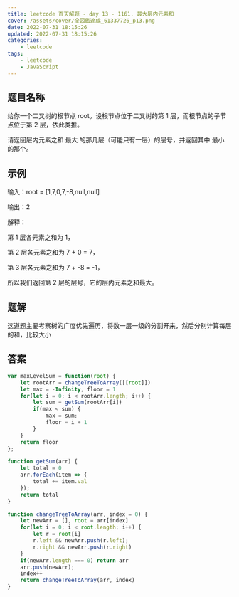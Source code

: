 ```yaml
---
title: leetcode 百天解题 - day 13 - 1161. 最大层内元素和
cover: /assets/cover/全図鑑達成_61337726_p13.png
date: 2022-07-31 18:15:26
updated: 2022-07-31 18:15:26
categories:
    - leetcode
tags:
    - leetcode
    - JavaScript
---
```

## 题目名称

给你一个二叉树的根节点 root。设根节点位于二叉树的第 1 层，而根节点的子节点位于第 2 层，依此类推。

请返回层内元素之和 最大 的那几层（可能只有一层）的层号，并返回其中 最小 的那个。

## 示例

输入：root = [1,7,0,7,-8,null,null]

输出：2

解释：

第 1 层各元素之和为 1，

第 2 层各元素之和为 7 + 0 = 7，

第 3 层各元素之和为 7 + -8 = -1，

所以我们返回第 2 层的层号，它的层内元素之和最大。

## 题解

这道题主要考察树的广度优先遍历，将数一层一级的分割开来，然后分别计算每层的和，比较大小

## 答案

~~~js
var maxLevelSum = function(root) {
    let rootArr = changeTreeToArray([[root]])
    let max = -Infinity, floor = 1
    for(let i = 0; i < rootArr.length; i++) {
        let sum = getSum(rootArr[i])
        if(max < sum) {
            max = sum;
            floor = i + 1
        }
    }
    return floor
};

function getSum(arr) {
    let total = 0
    arr.forEach(item => {
        total += item.val
    });
    return total
}

function changeTreeToArray(arr, index = 0) {
    let newArr = [], root = arr[index]
    for(let i = 0; i < root.length; i++) {
        let r = root[i]
        r.left && newArr.push(r.left);
        r.right && newArr.push(r.right)
    }
    if(newArr.length === 0) return arr
    arr.push(newArr);
    index++
    return changeTreeToArray(arr, index)
}
~~~
